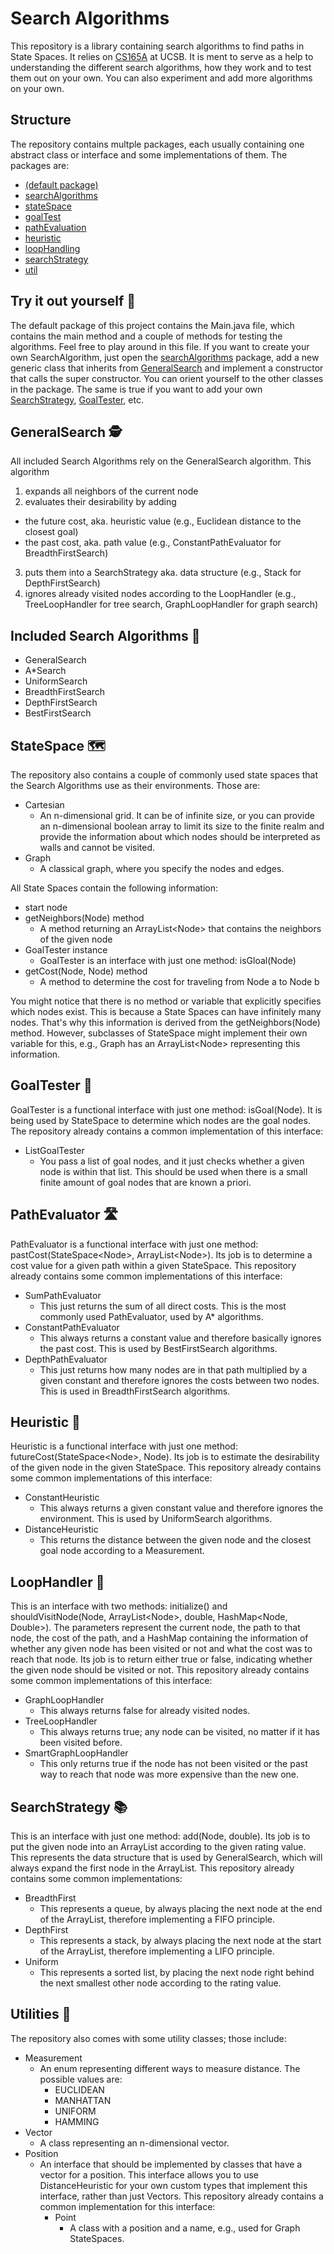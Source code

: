 # Search Algorithms

This repository is a library containing search algorithms to find paths in State Spaces. It relies on [CS165A](https://sites.cs.ucsb.edu/~xyan/classes/CS165A-2024fall/syllabus.html) at UCSB. It is ment to serve as a help to understanding the different search algorithms, how they work and to test them out on your own. You can also experiment and add more algorithms on your own.

## Structure
The repository contains multple packages, each usually containing one abstract class or interface and some implementations of them. The packages are:
* [(default package)](#try-it-out-yourself-)
* [searchAlgorithms](#included-search-algorithms-)
* [stateSpace](#stateSpace-)
* [goalTest](#goalTester-)
* [pathEvaluation](#pathEvaluator-)
* [heuristic](#heuristic-)
* [loopHandling](#loopHandler-)
* [searchStrategy](#searchStrategy-)
* [util](#utilities-)

## Try it out yourself 🧪
The default package of this project contains the Main.java file, which contains the main method and a couple of methods for testing the algorithms. Feel free to play around in this file. If you want to create your own SearchAlgorithm, just open the [searchAlgorithms](src/searchAlgorithms) package, add a new generic class that inherits from [GeneralSearch](#generalSearch-) and implement a constructor that calls the super constructor. You can orient yourself to the other classes in the package. The same is true if you want to add your own [SearchStrategy](#-searchStrategy), [GoalTester](#-goalTest), etc.

## GeneralSearch 🕵
All included Search Algorithms rely on the GeneralSearch algorithm. This algorithm
1. expands all neighbors of the current node
2. evaluates their desirability by adding
* the future cost, aka. heuristic value (e.g., Euclidean distance to the closest goal)
* the past cost, aka. path value (e.g., ConstantPathEvaluator for BreadthFirstSearch)
3. puts them into a SearchStrategy aka. data structure (e.g., Stack for DepthFirstSearch)
4. ignores already visited nodes according to the LoopHandler (e.g., TreeLoopHandler for tree search, GraphLoopHandler for graph search)

## Included Search Algorithms 💠
* GeneralSearch
* A\*Search
* UniformSearch
* BreadthFirstSearch
* DepthFirstSearch
* BestFirstSearch

## StateSpace 🗺️
The repository also contains a couple of commonly used state spaces that the Search Algorithms use as their environments. Those are:
* Cartesian
	- An n-dimensional grid. It can be of infinite size, or you can provide an n-dimensional boolean array to limit its size to the finite realm and provide the information about which nodes should be interpreted as walls and cannot be visited.
* Graph
	- A classical graph, where you specify the nodes and edges.

All State Spaces contain the following information:
* start node
* getNeighbors(Node) method
	- A method returning an ArrayList\<Node\> that contains the neighbors of the given node
* GoalTester instance
	- GoalTester is an interface with just one method: isGloal(Node)
* getCost(Node, Node) method
	- A method to determine the cost for traveling from Node a to Node b

You might notice that there is no method or variable that explicitly specifies which nodes exist. This is because a State Spaces can have infinitely many nodes. That's why this information is derived from the getNeighbors(Node) method. However, subclasses of StateSpace might implement their own variable for this, e.g., Graph has an ArrayList\<Node\> representing this information.

## GoalTester 🎯
GoalTester is a functional interface with just one method: isGoal(Node). It is being used by StateSpace to determine which nodes are the goal nodes. The repository already contains a common implementation of this interface:
* ListGoalTester
	- You pass a list of goal nodes, and it just checks whether a given node is within that list. This should be used when there is a small finite amount of goal nodes that are known a priori.

## PathEvaluator 🛣️
PathEvaluator is a functional interface with just one method: pastCost(StateSpace\<Node\>, ArrayList\<Node\>). Its job is to determine a cost value for a given path within a given StateSpace. This repository already contains some common implementations of this interface:
* SumPathEvaluator
	- This just returns the sum of all direct costs. This is the most commonly used PathEvaluator, used by A\* algorithms.
* ConstantPathEvaluator
	- This always returns a constant value and therefore basically ignores the past cost. This is used by BestFirstSearch algorithms.
* DepthPathEvaluator
	- This just returns how many nodes are in that path multiplied by a given constant and therefore ignores the costs between two nodes. This is used in BreadthFirstSearch algorithms.

## Heuristic 🤔
Heuristic is a functional interface with just one method: futureCost(StateSpace\<Node\>, Node). Its job is to estimate the desirability of the given node in the given StateSpace. This repository already contains some common implementations of this interface:
* ConstantHeuristic
	- This always returns a given constant value and therefore ignores the environment. This is used by UniformSearch algorithms.
* DistanceHeuristic
	- This returns the distance between the given node and the closest goal node according to a Measurement.

## LoopHandler 🔄
This is an interface with two methods: initialize() and shouldVisitNode(Node, ArrayList\<Node\>, double, HashMap\<Node, Double\>). The parameters represent the current node, the path to that node, the cost of the path, and a HashMap containing the information of whether any given node has been visited or not and what the cost was to reach that node. Its job is to return either true or false, indicating whether the given node should be visited or not. This repository already contains some common implementations of this interface:
* GraphLoopHandler
	- This always returns false for already visited nodes.
* TreeLoopHandler
	- This always returns true; any node can be visited, no matter if it has been visited before.
* SmartGraphLoopHandler
	- This only returns true if the node has not been visited or the past way to reach that node was more expensive than the new one.

## SearchStrategy 📚
This is an interface with just one method: add(Node, double). Its job is to put the given node into an ArrayList according to the given rating value. This represents the data structure that is used by GeneralSearch, which will always expand the first node in the ArrayList. This repository already contains some common implementations:
* BreadthFirst
	- This represents a queue, by always placing the next node at the end of the ArrayList, therefore implementing a FIFO principle.
* DepthFirst
	- This represents a stack, by always placing the next node at the start of the ArrayList, therefore implementing a LIFO principle.
* Uniform
	- This represents a sorted list, by placing the next node right behind the next smallest other node according to the rating value.

## Utilities 🔨
The repository also comes with some utility classes; those include:
* Measurement
	- An enum representing different ways to measure distance. The possible values are:
		* EUCLIDEAN
		* MANHATTAN
		* UNIFORM
		* HAMMING
* Vector
	- A class representing an n-dimensional vector.
* Position
	- An interface that should be implemented by classes that have a vector for a position. This interface allows you to use DistanceHeuristic for your own custom types that implement this interface, rather than just Vectors. This repository already contains a common implementation for this interface:
		* Point
			- A class with a position and a name, e.g., used for Graph StateSpaces.